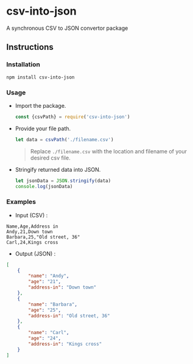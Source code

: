 # csv-into-json

A synchronous CSV to JSON convertor package

## Instructions

### Installation

```shell
npm install csv-into-json
```

### Usage

- Import the package.

  ```js
  const {csvPath} = require('csv-into-json')
  ```

- Provide your file path.

  ```js
  let data = csvPath('./filename.csv')
  ```

  > Replace `./filename.csv` with the location and filename of your desired csv file.

- Stringify returned data into JSON.

  ```js
  let jsonData = JSON.stringify(data)
  console.log(jsonData)
  ```

### Examples

- Input (CSV) :

```csv
Name,Age,Address in
Andy,21,Down town
Barbara,25,"Old street, 36"
Carl,24,Kings cross
```

- Output (JSON) :

```json
[
    {
        "name": "Andy",
        "age": "21",
        "address-in": "Down town"
    },
    {
        "name": "Barbara",
        "age": "25",
        "address-in": "Old street, 36"
    },
    {
        "name": "Carl",
        "age": "24",
        "address-in": "Kings cross"
    }
]
```
